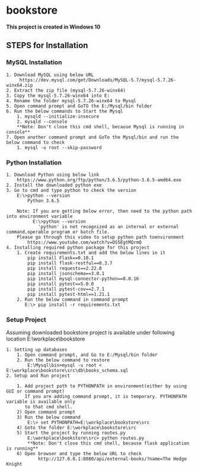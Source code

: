 # bookstore

**This project is created in Windows 10**

## STEPS for Installation

### MySQL Installation

    1. Download MySQL using below URL
         https://dev.mysql.com/get/Downloads/MySQL-5.7/mysql-5.7.26-winx64.zip
    2. Extract the zip file (mysql-5.7.26-winx64)
    3. Copy the mysql-5.7.26-winx64 into E:
    4. Rename the folder mysql-5.7.26-winx64 to Mysql
    5. Open command prompt and GoTO the E:/Mysql/bin folder
    6. Run the below commands to Start the Mysql
        1. mysqld --initialize-insecure
        2. mysqld --console
        **Note: Don't close this cmd shell, because Mysql is running in console**
    7. Open another command prompt and GoTo the Mysql/bin and run the below command to check
        1. mysql -u root --skip-password

### Python Installation

    1. Download Python using below link
        https://www.python.org/ftp/python/3.6.5/python-3.6.5-amd64.exe
    2. Install the downloaded python exe
    3. Go to cmd and type python to check the version
        E:\>python --version
            Python 3.6.5

        Note: If you are getting below error, then need to the python path into environment variable
              E:\>python --version
                'python' is not recognized as an internal or external command,operable program or batch file.
        Please go through this video to setup python path toenvironment
            https://www.youtube.com/watch?v=OS5EgtMQrmQ
    4. Installing required python package for this project
        1. Create requirements.txt and add the below lines in it
            pip install Flask==0.10.1
            pip install flask-restful==0.3.7
            pip install requests==2.22.0
            pip install jsonschema==3.0.1
            pip install mysql-connector-python==8.0.16
            pip install pytest==5.0.0
            pip install pytest-cov==2.7.1
            pip install pytest-html==1.21.1
        2. Run the below command in command prompt
           E:\> pip install -r requirements.txt

### Setup Project

Assuming downloaded bookstore project is available under following location
E:\workplace\bookstore

    1. Setting up databases
        1. Open command prompt, and Go to E:/Mysql/bin folder
        2. Run the below command to restore
            E:\Mysql\bin>mysql -u root <  E:\workplace\bookstore\src\db\books_schema.sql
    2. Setup and Run project

        1. Add project path to PYTHONPATH in environment(either by using GUI or command prompt)
           If you are adding command prompt, it is temporary. PYTHONPATH variable is available only
           to that cmd shell.
        2) Open command prompt
        3) Run the below command
            E:\> set PYTHONPATH=E:\workplace\bookstore\src
        4) Goto the folder E:\workplace\bookstore\src
        5) Start the project by running routes.py
            E:\workplace\bookstore\src> python routes.py
            **Note: Don't close this cmd shell, because flask application is running**
        6) Open browser and type the below URL to check
                http://127.0.0.1:8080/api/external-books/?name=The Hedge Knight











